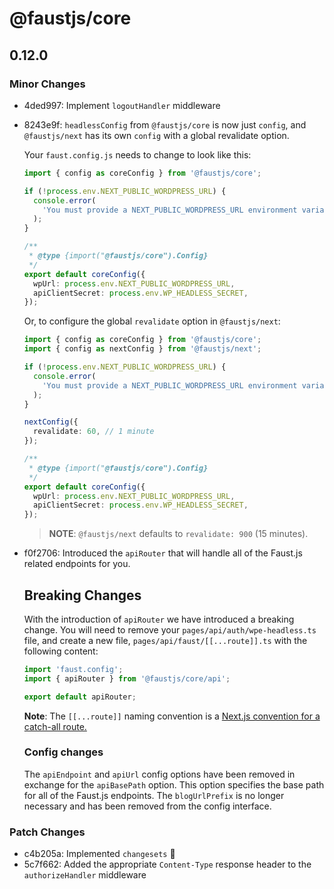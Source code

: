 # @faustjs/core

## 0.12.0

### Minor Changes

- 4ded997: Implement `logoutHandler` middleware
- 8243e9f: `headlessConfig` from `@faustjs/core` is now just `config`, and `@faustjs/next` has its own `config` with a global revalidate option.

  Your `faust.config.js` needs to change to look like this:

  ```ts
  import { config as coreConfig } from '@faustjs/core';

  if (!process.env.NEXT_PUBLIC_WORDPRESS_URL) {
    console.error(
      'You must provide a NEXT_PUBLIC_WORDPRESS_URL environment variable, did you forget to load your .env.local file?',
    );
  }

  /**
   * @type {import("@faustjs/core").Config}
   */
  export default coreConfig({
    wpUrl: process.env.NEXT_PUBLIC_WORDPRESS_URL,
    apiClientSecret: process.env.WP_HEADLESS_SECRET,
  });
  ```

  Or, to configure the global `revalidate` option in `@faustjs/next`:

  ```ts
  import { config as coreConfig } from '@faustjs/core';
  import { config as nextConfig } from '@faustjs/next';

  if (!process.env.NEXT_PUBLIC_WORDPRESS_URL) {
    console.error(
      'You must provide a NEXT_PUBLIC_WORDPRESS_URL environment variable, did you forget to load your .env.local file?',
    );
  }

  nextConfig({
    revalidate: 60, // 1 minute
  });

  /**
   * @type {import("@faustjs/core").Config}
   */
  export default coreConfig({
    wpUrl: process.env.NEXT_PUBLIC_WORDPRESS_URL,
    apiClientSecret: process.env.WP_HEADLESS_SECRET,
  });
  ```

  > **NOTE**: `@faustjs/next` defaults to `revalidate: 900` (15 minutes).

- f0f2706: Introduced the `apiRouter` that will handle all of the Faust.js related endpoints for you.

  ## Breaking Changes

  With the introduction of `apiRouter` we have introduced a breaking change. You will need to remove your `pages/api/auth/wpe-headless.ts` file, and create a new file, `pages/api/faust/[[...route]].ts` with the following content:

  ```ts
  import 'faust.config';
  import { apiRouter } from '@faustjs/core/api';

  export default apiRouter;
  ```

  **Note**: The `[[...route]]` naming convention is a [Next.js convention for a catch-all route.](https://nextjs.org/docs/routing/dynamic-routes#optional-catch-all-routes)

  ### Config changes

  The `apiEndpoint` and `apiUrl` config options have been removed in exchange for the `apiBasePath` option. This option specifies the base path for all of the Faust.js endpoints. The `blogUrlPrefix` is no longer necessary and has been removed from the config interface.

### Patch Changes

- c4b205a: Implemented `changesets` 🦋
- 5c7f662: Added the appropriate `Content-Type` response header to the `authorizeHandler` middleware
